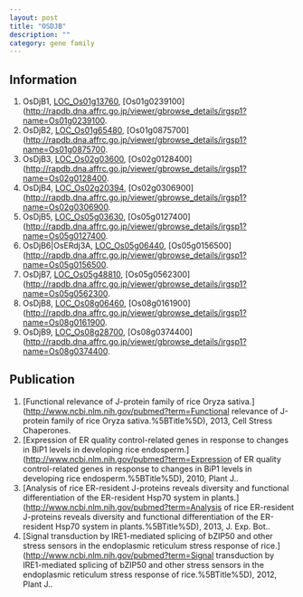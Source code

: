 ```yaml
---
layout: post
title: "OSDJB"
description: ""
category: gene family
---
```


## Information
1. OsDjB1, [LOC_Os01g13760](http://rice.plantbiology.msu.edu/cgi-bin/ORF_infopage.cgi?orf=LOC_Os01g13760), [Os01g0239100](http://rapdb.dna.affrc.go.jp/viewer/gbrowse_details/irgsp1?name=Os01g0239100.
2. OsDjB2, [LOC_Os01g65480](http://rice.plantbiology.msu.edu/cgi-bin/ORF_infopage.cgi?orf=LOC_Os01g65480), [Os01g0875700](http://rapdb.dna.affrc.go.jp/viewer/gbrowse_details/irgsp1?name=Os01g0875700.
3. OsDjB3, [LOC_Os02g03600](http://rice.plantbiology.msu.edu/cgi-bin/ORF_infopage.cgi?orf=LOC_Os02g03600), [Os02g0128400](http://rapdb.dna.affrc.go.jp/viewer/gbrowse_details/irgsp1?name=Os02g0128400.
4. OsDjB4, [LOC_Os02g20394](http://rice.plantbiology.msu.edu/cgi-bin/ORF_infopage.cgi?orf=LOC_Os02g20394), [Os02g0306900](http://rapdb.dna.affrc.go.jp/viewer/gbrowse_details/irgsp1?name=Os02g0306900.
5. OsDjB5, [LOC_Os05g03630](http://rice.plantbiology.msu.edu/cgi-bin/ORF_infopage.cgi?orf=LOC_Os05g03630), [Os05g0127400](http://rapdb.dna.affrc.go.jp/viewer/gbrowse_details/irgsp1?name=Os05g0127400.
6. OsDjB6|OsERdj3A, [LOC_Os05g06440](http://rice.plantbiology.msu.edu/cgi-bin/ORF_infopage.cgi?orf=LOC_Os05g06440), [Os05g0156500](http://rapdb.dna.affrc.go.jp/viewer/gbrowse_details/irgsp1?name=Os05g0156500.
7. OsDjB7, [LOC_Os05g48810](http://rice.plantbiology.msu.edu/cgi-bin/ORF_infopage.cgi?orf=LOC_Os05g48810), [Os05g0562300](http://rapdb.dna.affrc.go.jp/viewer/gbrowse_details/irgsp1?name=Os05g0562300.
8. OsDjB8, [LOC_Os08g06460](http://rice.plantbiology.msu.edu/cgi-bin/ORF_infopage.cgi?orf=LOC_Os08g06460), [Os08g0161900](http://rapdb.dna.affrc.go.jp/viewer/gbrowse_details/irgsp1?name=Os08g0161900.
9. OsDjB9, [LOC_Os08g28700](http://rice.plantbiology.msu.edu/cgi-bin/ORF_infopage.cgi?orf=LOC_Os08g28700), [Os08g0374400](http://rapdb.dna.affrc.go.jp/viewer/gbrowse_details/irgsp1?name=Os08g0374400.

## Publication
1. [Functional relevance of J-protein family of rice Oryza sativa.](http://www.ncbi.nlm.nih.gov/pubmed?term=Functional relevance of J-protein family of rice Oryza sativa.%5BTitle%5D), 2013, Cell Stress Chaperones.
2. [Expression of ER quality control-related genes in response to changes in BiP1 levels in developing rice endosperm.](http://www.ncbi.nlm.nih.gov/pubmed?term=Expression of ER quality control-related genes in response to changes in BiP1 levels in developing rice endosperm.%5BTitle%5D), 2010, Plant J..
3. [Analysis of rice ER-resident J-proteins reveals diversity and functional differentiation of the ER-resident Hsp70 system in plants.](http://www.ncbi.nlm.nih.gov/pubmed?term=Analysis of rice ER-resident J-proteins reveals diversity and functional differentiation of the ER-resident Hsp70 system in plants.%5BTitle%5D), 2013, J. Exp. Bot..
4. [Signal transduction by IRE1-mediated splicing of bZIP50 and other stress sensors in the endoplasmic reticulum stress response of rice.](http://www.ncbi.nlm.nih.gov/pubmed?term=Signal transduction by IRE1-mediated splicing of bZIP50 and other stress sensors in the endoplasmic reticulum stress response of rice.%5BTitle%5D), 2012, Plant J..


